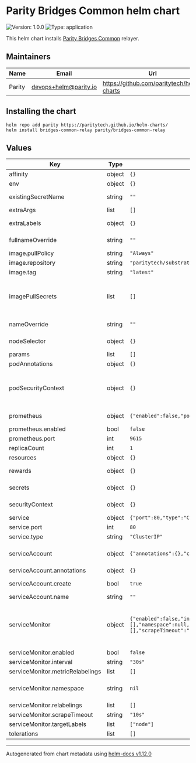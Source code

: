 <!--
DO NOT EDIT README.md manually!
We're using [helm-docs](https://github.com/norwoodj/helm-docs) to render values of the chart.
If you updated values.yaml file make sure to render a new README.md locally before submitting a Pull Request.

If you're using [pre-commit](https://pre-commit.com/) make sure to install the hooks first:
```
pre-commit install
```
REAMDE.md will be updating automatically after that.

Otherwise, you should install helm-docs and manually update README.md. Navigate to repository root and run:
`helm-docs --chart-search-root=charts/node --template-files=README.md.gotmpl`

You may encounter `files were modified by this hook` error after updating README.md.gotmpl file when using pre-commit.
This is intended behaviour. Make sure to run `git add -A` once again to stage changes in the auto-updated REAMDE.md
-->

# Parity Bridges Common helm chart

![Version: 1.0.0](https://img.shields.io/badge/Version-1.0.0-informational?style=flat-square) ![Type: application](https://img.shields.io/badge/Type-application-informational?style=flat-square)

This helm chart installs [Parity Bridges Common](https://github.com/paritytech/parity-bridges-common) relayer.

## Maintainers

| Name | Email | Url |
| ---- | ------ | --- |
| Parity | <devops+helm@parity.io> | <https://github.com/paritytech/helm-charts> |

## Installing the chart

```console
helm repo add parity https://paritytech.github.io/helm-charts/
helm install bridges-common-relay parity/bridges-common-relay
```

## Values

| Key | Type | Default | Description |
|-----|------|---------|-------------|
| affinity | object | `{}` | Assign custom affinity rules |
| env | object | `{}` | Set environment variables |
| existingSecretName | string | `""` | Override secrets with already existing secret name. |
| extraArgs | list | `[]` | Set extra command line arguments |
| extraLabels | object | `{}` | Additional common labels on pods and services |
| fullnameOverride | string | `""` | Provide a name to substitute for the full names of resources |
| image.pullPolicy | string | `"Always"` | Image pull policy |
| image.repository | string | `"paritytech/substrate-relay"` | Image repository |
| image.tag | string | `"latest"` | Image tag |
| imagePullSecrets | list | `[]` | Reference to one or more secrets to be used when pulling images. ref: https://kubernetes.io/docs/tasks/configure-pod-container/pull-image-private-registry/ |
| nameOverride | string | `""` | Provide a name in place of node for `app:` labels |
| nodeSelector | object | `{}` | Define which Nodes the Pods are scheduled on |
| params | list | `[]` |  |
| podAnnotations | object | `{}` | Annotations to add to the Pod |
| podSecurityContext | object | `{}` | SecurityContext holds pod-level security attributes and common container settings. ref: https://kubernetes.io/docs/tasks/configure-pod-container/security-context/ |
| prometheus | object | `{"enabled":false,"port":9615}` | Expose metrics via Prometheus format in /metrics endpoint. |
| prometheus.enabled | bool | `false` | Expose Prometheus metrics |
| prometheus.port | int | `9615` | The port for exposed Prometheus metrics |
| replicaCount | int | `1` |  |
| resources | object | `{}` | Resource limits & requests |
| rewards | object | `{}` | CronJobs to automatically claim relayer rewards |
| secrets | object | `{}` | Secrets will be mounted to pod /secrets/{key} |
| securityContext | object | `{}` | SecurityContext holds pod-level security attributes and common container settings. |
| service | object | `{"port":80,"type":"ClusterIP"}` | Service |
| service.port | int | `80` | Service port |
| service.type | string | `"ClusterIP"` | Service type |
| serviceAccount | object | `{"annotations":{},"create":true,"name":""}` | Service account for the node to use. ref: https://kubernetes.io/docs/tasks/configure-pod-container/configure-service-account/ |
| serviceAccount.annotations | object | `{}` | Annotations to add to the Service Account |
| serviceAccount.create | bool | `true` | Enable creation of a Service Account for the main container |
| serviceAccount.name | string | `""` | Service Account name |
| serviceMonitor | object | `{"enabled":false,"interval":"30s","metricRelabelings":[],"namespace":null,"relabelings":[],"scrapeTimeout":"10s","targetLabels":["node"]}` | Service Monitor of Prometheus-Operator ref: https://github.com/prometheus-operator/prometheus-operator/blob/main/Documentation/user-guides/getting-started.md#include-servicemonitors |
| serviceMonitor.enabled | bool | `false` | Enables Service Monitor |
| serviceMonitor.interval | string | `"30s"` | Scrape interval |
| serviceMonitor.metricRelabelings | list | `[]` | Metric relabelings config |
| serviceMonitor.namespace | string | `nil` | Namespace to deploy Service Monitor. If not set deploys in the same namespace with the chart |
| serviceMonitor.relabelings | list | `[]` | Relabelings config |
| serviceMonitor.scrapeTimeout | string | `"10s"` | Scrape timeout |
| serviceMonitor.targetLabels | list | `["node"]` | Labels to scrape |
| tolerations | list | `[]` | Tolerations for use with node taints |

----------------------------------------------
Autogenerated from chart metadata using [helm-docs v1.12.0](https://github.com/norwoodj/helm-docs/releases/v1.12.0)
